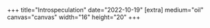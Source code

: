+++
title="Introspeculation"
date="2022-10-19"
[extra]
medium="oil"
canvas="canvas"
width="16"
height="20"
+++